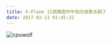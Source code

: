 ```yaml
---
title: X-Plane 11西雅图中午阳光效果太碉了
date: 2017-02-11 01:45:22
---
```



![cpuwolf](/images/data/attachment/201702/11/094431j8c39zuv300ukvvf.jpg)

